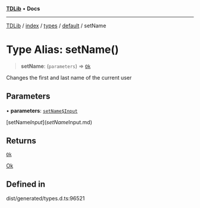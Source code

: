 [**TDLib**](../../../../../../README.md) • **Docs**

***

[TDLib](../../../../../../modules.md) / [index](../../../../../README.md) / [types](../../../README.md) / [default](../README.md) / setName

# Type Alias: setName()

> **setName**: (`parameters`) => [`Ok`](Ok-1.md)

Changes the first and last name of the current user

## Parameters

• **parameters**: [`setName$Input`](setName$Input.md)

[setName$Input](setName$Input.md)

## Returns

[`Ok`](Ok-1.md)

[Ok](Ok-1.md)

## Defined in

dist/generated/types.d.ts:96521
